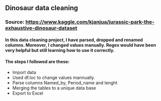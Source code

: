 ## Dinosaur data cleaning
### Source: https://www.kaggle.com/kjanjua/jurassic-park-the-exhaustive-dinosaur-dataset

#### In this data cleaning project, I have parsed, dropped and renamed columns. Moreover, I changed values manually. Regex would have been very helpful but still learning how to use it correctly.
#### The steps I followed are these: 
* Import data
* Used df.loc to change values mannually. 
* Parse columns Named_by, Period_name and lenght
* Merging the tables to a unique data base
* Export to Excel
